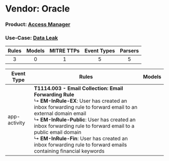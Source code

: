 Vendor: Oracle
==============
### Product: [Access Manager](../ds_oracle_access_manager.md)
### Use-Case: [Data Leak](../../../../UseCases/uc_data_leak.md)

| Rules | Models | MITRE TTPs | Event Types | Parsers |
|:-----:|:------:|:----------:|:-----------:|:-------:|
|   3   |   0    |     1      |      5      |    5    |

| Event Type   | Rules                                                                                                                                                                                                                                                                                                                                                                                                                 | Models |
| ------------ | --------------------------------------------------------------------------------------------------------------------------------------------------------------------------------------------------------------------------------------------------------------------------------------------------------------------------------------------------------------------------------------------------------------------- | ------ |
| app-activity | <b>T1114.003 - Email Collection: Email Forwarding Rule</b><br> ↳ <b>EM-InRule-EX</b>: User has created an inbox forwarding rule to forward email to an external domain email<br> ↳ <b>EM-InRule-Public</b>: User has created an inbox forwarding rule to forward email to a public email domain<br> ↳ <b>EM-InRule-Fin</b>: User has created an inbox forwarding rule to forward emails containing financial keywords |        |